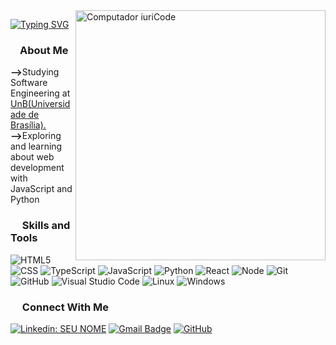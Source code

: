 <img src="https://raw.githubusercontent.com/MicaelliMedeiros/micaellimedeiros/master/image/computer-illustration.png" min-width="400px" max-width="400px" width="400px" align="right" alt="Computador iuriCode">

[![Typing SVG](https://readme-typing-svg.herokuapp.com?font=poppins&duration=6000&color=F7F7F7&center=true&lines=Hey%2C+I'm+Carlos+Eduardo)](https://git.io/typing-svg)

### <img src="https://www.svgrepo.com/show/22209/file.svg" width="15px"/>About Me

<p align="left"> 
    <strong>--></strong>Studying Software Engineering at <a href="https://www.unb.com.br">UnB(Universidade de Brasília).</a></br>
    <strong>--></strong>Exploring and learning about web development with JavaScript and Python</br>
</p>


### <img src="https://www.svgrepo.com/show/40893/computer.svg" width="15px"/> Skills and Tools

   ![HTML5](https://img.shields.io/badge/-HTML5-333333?style=flat&logo=HTML5)
   ![CSS](https://img.shields.io/badge/-CSS-333333?style=flat&logo=CSS3&logoColor=1572B6)
   ![TypeScript](https://img.shields.io/badge/TypeScript-333333?style=flat&logo=typescript)
   ![JavaScript](https://img.shields.io/badge/-JavaScript-333333?style=flat&logo=javascript)
   ![Python](https://img.shields.io/badge/Python-333333?style=flat&logo=python)
   ![React](https://img.shields.io/badge/-React-333333?style=flat&logo=react)
   ![Node](https://img.shields.io/badge/Node.js-333333?style=flat&logo=node.js)
   ![Git](https://img.shields.io/badge/-Git-333333?style=flat&logo=git)
   ![GitHub](https://img.shields.io/badge/-GitHub-333333?style=flat&logo=github)
   ![Visual Studio Code](https://img.shields.io/badge/-Visual%20Studio%20Code-333333?style=flat&logo=visual-studio-code&logoColor=007ACC)
   ![Linux](https://img.shields.io/badge/Linux-333333?style=flat&logo=linux&logoColor=blue)
   ![Windows](https://img.shields.io/badge/Windows-333333?style=flat&logo=windows&logoColor=blue)


### <img src="https://www.svgrepo.com/show/229008/link-chain.svg" width="15px"/> Connect With Me

[![Linkedin: SEU NOME](https://img.shields.io/badge/-Linkedin-blue?style=flat-square&logo=Linkedin&logoColor=white&link=LINK-DO-SEU-LINKEDIN)](https://www.linkedin.com/in/carlos-eduardo-souza-6811bb18a/)
[![Gmail Badge](https://img.shields.io/badge/-Gmail-006bed?style=flat-square&logo=Gmail&logoColor=white&link=mailto:SEU-EMAIL)](mailto:carlos.e.souza2653@gmail.com)
[![GitHub]( https://img.shields.io/github/followers/Carlos-E-Souza?label=follow&style=social)](https://github.com/Carlos-E-Souza)
